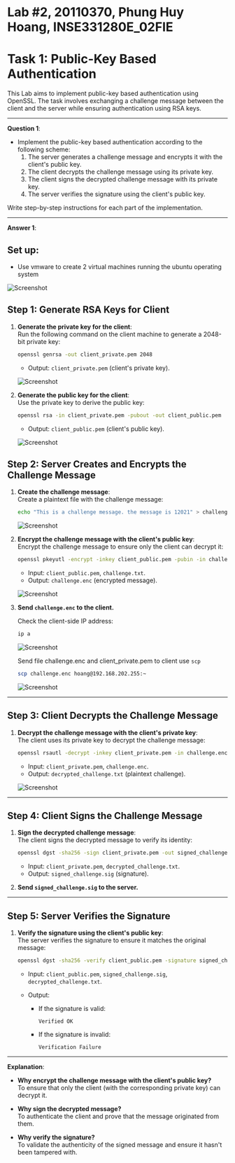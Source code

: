 
# Lab #2, 20110370, Phung Huy Hoang, INSE331280E_02FIE

# Task 1: Public-Key Based Authentication

This Lab aims to implement public-key based authentication using OpenSSL. The task involves exchanging a challenge message between the client and the server while ensuring authentication using RSA keys.

---

**Question 1**:  
- Implement the public-key based authentication according to the following scheme:
  1. The server generates a challenge message and encrypts it with the client's public key.
  2. The client decrypts the challenge message using its private key.
  3. The client signs the decrypted challenge message with its private key.
  4. The server verifies the signature using the client's public key.

Write step-by-step instructions for each part of the implementation.

---

**Answer 1**:  

## Set up:
- Use vmware to create 2 virtual machines running the ubuntu operating system

<img width="" alt="Screenshot" src="https://github.com/hoangphung123/Lab2_IS/blob/master/setup.png?raw=true"><br>

## Step 1: Generate RSA Keys for Client  

1. **Generate the private key for the client**:  
   Run the following command on the client machine to generate a 2048-bit private key:  
   ```sh
   openssl genrsa -out client_private.pem 2048
   ```  
   - Output: `client_private.pem` (client's private key).

   <img width="" alt="Screenshot" src="https://github.com/hoangphung123/Lab2_IS/blob/master/Privatekey.png?raw=true"><br>

2. **Generate the public key for the client**:  
   Use the private key to derive the public key:  
   ```sh
   openssl rsa -in client_private.pem -pubout -out client_public.pem
   ```  
   - Output: `client_public.pem` (client's public key).

    <img width="" alt="Screenshot" src="https://github.com/hoangphung123/Lab2_IS/blob/master/publicKey.png?raw=true"><br>

## Step 2: Server Creates and Encrypts the Challenge Message  

1. **Create the challenge message**:  
   Create a plaintext file with the challenge message:  
   ```sh
   echo "This is a challenge message. the message is 12021" > challenge.txt
   ```  

   <img width="" alt="Screenshot" src="https://github.com/hoangphung123/Lab2_IS/blob/master/Challenge.png?raw=true"><br>

2. **Encrypt the challenge message with the client's public key**:  
   Encrypt the challenge message to ensure only the client can decrypt it:  
   ```sh
   openssl pkeyutl -encrypt -inkey client_public.pem -pubin -in challenge.txt -out challenge.enc
   ```  
   - Input: `client_public.pem`, `challenge.txt`.  
   - Output: `challenge.enc` (encrypted message).  

   <img width="" alt="Screenshot" src="https://github.com/hoangphung123/Lab2_IS/blob/master/ChallengeEnc.png?raw=true"><br>

3. **Send `challenge.enc` to the client.**

    Check the client-side IP address: 

    ```sh
    ip a
    ```

    <img width="" alt="Screenshot" src="https://github.com/hoangphung123/Lab2_IS/blob/master/IP_client.png?raw=true"><br> 

    Send file challenge.enc and client_private.pem to client use `scp`

    ```sh
    scp challenge.enc hoang@192.168.202.255:~
    ``` 

    <img width="" alt="Screenshot" src="https://github.com/hoangphung123/Lab2_IS/blob/master/sendFile.png?raw=true"><br> 
---

## Step 3: Client Decrypts the Challenge Message  

1. **Decrypt the challenge message with the client's private key**:  
   The client uses its private key to decrypt the challenge message:  
   ```sh
   openssl rsautl -decrypt -inkey client_private.pem -in challenge.enc -out decrypted_challenge.txt
   ```  
   - Input: `client_private.pem`, `challenge.enc`.  
   - Output: `decrypted_challenge.txt` (plaintext challenge). 

   <img width="" alt="Screenshot" src="https://github.com/hoangphung123/Lab2_IS/blob/master/client_decrypt.png?raw=true"><br>  

---

## Step 4: Client Signs the Challenge Message  

1. **Sign the decrypted challenge message**:  
   The client signs the decrypted message to verify its identity:  
   ```sh
   openssl dgst -sha256 -sign client_private.pem -out signed_challenge.sig decrypted_challenge.txt
   ```  
   - Input: `client_private.pem`, `decrypted_challenge.txt`.  
   - Output: `signed_challenge.sig` (signature).  

2. **Send `signed_challenge.sig` to the server.**

---

## Step 5: Server Verifies the Signature  

1. **Verify the signature using the client's public key**:  
   The server verifies the signature to ensure it matches the original message:  
   ```sh
   openssl dgst -sha256 -verify client_public.pem -signature signed_challenge.sig decrypted_challenge.txt
   ```  
   - Input: `client_public.pem`, `signed_challenge.sig`, `decrypted_challenge.txt`.  

   - Output:  
     - If the signature is valid:  
       ```
       Verified OK
       ```  
     - If the signature is invalid:  
       ```
       Verification Failure
       ```

---

**Explanation**:  
- **Why encrypt the challenge message with the client's public key?**  
  To ensure that only the client (with the corresponding private key) can decrypt it.

- **Why sign the decrypted message?**  
  To authenticate the client and prove that the message originated from them.

- **Why verify the signature?**  
  To validate the authenticity of the signed message and ensure it hasn't been tampered with.

